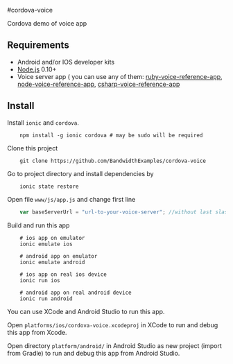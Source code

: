 #cordova-voice

Cordova demo of voice app

## Requirements

* Android and/or IOS developer kits
* [Node.js](https://nodejs.org/) 0.10+
* Voice server app ( you can use any of them: [ruby-voice-reference-app](https://github.com/BandwidthExamples/ruby-voice-reference-app), [node-voice-reference-app](https://github.com/BandwidthExamples/node-voice-reference-app), [csharp-voice-reference-app](https://github.com/BandwidthExamples/csharp-voice-reference-app) 


## Install

Install `ionic` and `cordova`.

```
	npm install -g ionic cordova # may be sudo will be required
```

Clone this project

```
	git clone https://github.com/BandwidthExamples/cordova-voice
```
Go to project directory and install dependencies by

```
	ionic state restore
```

Open file `www/js/app.js` and change first line

```js
	var baseServerUrl = "url-to-your-voice-server"; //without last slash
```

Build and run this app

```
	# ios app on emulator
	ionic emulate ios
	
	# android app on emulator
	ionic emulate android
	
	# ios app on real ios device
	ionic run ios
	
	# android app on real android device
	ionic run android

```

You can use XCode and Android Studio to run this app.

Open `platforms/ios/cordova-voice.xcodeproj` in XCode to run and debug this app from Xcode.

Open directory `platform/android/` in Android Studio as new project (import from Gradle) to run and debug this app from Android Studio.


